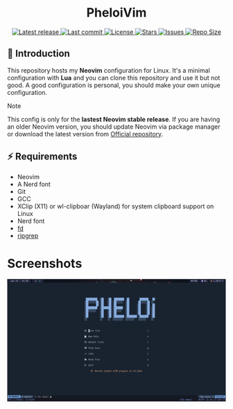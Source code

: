 <h1 align="center">PheloiVim</h1>

<div align="center"><p>
    <a href="https://github.com/PheloiVim/PheloiVim/releases/latest">
      <img alt="Latest release" src="https://img.shields.io/github/v/release/PheloiVim/PheloiVim?style=for-the-badge&logo=starship&color=C9CBFF&logoColor=D9E0EE&labelColor=302D41&include_prerelease&sort=semver" />
    </a>
    <a href="https://github.com/PheloiVim/PheloiVim/pulse">
      <img alt="Last commit" src="https://img.shields.io/github/last-commit/PheloiVim/PheloiVim?style=for-the-badge&logo=starship&color=8bd5ca&logoColor=D9E0EE&labelColor=302D41"/>
    </a>
    <a href="https://github.com/PheloiVim/PheloiVim/blob/main/LICENSE">
      <img alt="License" src="https://img.shields.io/github/license/PheloiVim/PheloiVim?style=for-the-badge&logo=starship&color=ee999f&logoColor=D9E0EE&labelColor=302D41" />
    </a>
    <a href="https://github.com/PheloiVim/PheloiVim/stargazers">
      <img alt="Stars" src="https://img.shields.io/github/stars/PheloiVim/PheloiVim?style=for-the-badge&logo=starship&color=c69ff5&logoColor=D9E0EE&labelColor=302D41" />
    </a>
    <a href="https://github.com/PheloiVim/PheloiVim/issues">
      <img alt="Issues" src="https://img.shields.io/github/issues/PheloiVim/PheloiVim?style=for-the-badge&logo=bilibili&color=F5E0DC&logoColor=D9E0EE&labelColor=302D41" />
    </a>
    <a href="https://github.com/2giosangmitom/PheloiVim">
      <img alt="Repo Size" src="https://img.shields.io/github/repo-size/PheloiVim/PheloiVim?color=%23DDB6F2&label=SIZE&logo=codesandbox&style=for-the-badge&logoColor=D9E0EE&labelColor=302D41" />
    </a>
</div>

## 🚀 Introduction

This repository hosts my **Neovim** configuration for Linux. It's a minimal configuration with **Lua** and you can clone this repository and use it but not good. A good configuration is personal, you should make your own unique configuration.

> [!NOTE]
> This config is only for the **lastest Neovim stable release**. If you are having an older Neovim version, you should update Neovim via package manager or download the latest version from [Official repository](https://github.com/neovim/neovim).

## ⚡️ Requirements

- Neovim
- A Nerd font
- Git
- GCC
- XClip (X11) or wl-clipboar (Wayland) for system clipboard support on Linux
- Nerd font
- [fd](https://github.com/sharkdp/fd)
- [ripgrep](https://github.com/BurntSushi/ripgrep)

# Screenshots

![dashboard](./screenshots/dashboard.png)

